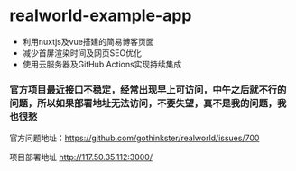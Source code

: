 # realworld-example-app
- 利用nuxtjs及vue搭建的简易博客页面
- 减少首屏渲染时间及网页SEO优化
- 使用云服务器及GitHub Actions实现持续集成

### 官方项目最近接口不稳定，经常出现早上可访问，中午之后就不行的问题，所以如果部署地址无法访问，不要失望，真不是我的问题，我也很愁

官方问题地址：https://github.com/gothinkster/realworld/issues/700

项目部署地址 http://117.50.35.112:3000/
